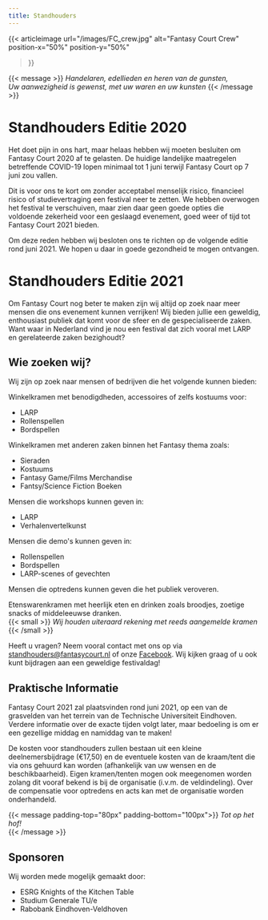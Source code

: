 ```yaml
---
title: Standhouders
---
```


{{< articleimage
    url="/images/FC_crew.jpg"
    alt="Fantasy Court Crew"
    position-x="50%"
    position-y="50%"
>}}

{{< message >}}
  _Handelaren, edellieden en heren van de gunsten,_ \
  _Uw aanwezigheid is gewenst, met uw waren en uw kunsten_
{{< /message >}}
            
# Standhouders Editie 2020
Het doet pijn in ons hart, maar helaas hebben wij moeten besluiten om Fantasy Court 2020 af te gelasten. De huidige landelijke maatregelen betreffende COVID-19 lopen minimaal tot 1 juni terwijl Fantasy Court op 7 juni zou vallen. 

Dit is voor ons te kort om zonder acceptabel menselijk risico, financieel risico of studievertraging een festival neer te zetten. We hebben overwogen het festival te verschuiven, maar zien daar geen goede opties die voldoende zekerheid voor een geslaagd evenement, goed weer of tijd tot Fantasy Court 2021 bieden. 

Om deze reden hebben wij besloten ons te richten op de volgende editie rond juni 2021. We hopen u daar in goede gezondheid te mogen ontvangen.

# Standhouders Editie 2021              
Om Fantasy Court nog beter te maken zijn wij altijd op zoek naar meer mensen die ons evenement kunnen verrijken!
Wij bieden jullie een geweldig, enthousiast publiek dat komt voor de sfeer en de gespecialiseerde zaken. Want waar in Nederland vind je nou een festival dat zich vooral met LARP en gerelateerde zaken bezighoudt?

## Wie zoeken wij?
Wij zijn op zoek naar mensen of bedrijven die het volgende kunnen bieden:
            
Winkelkramen met benodigdheden, accessoires of zelfs kostuums voor:
* LARP
* Rollenspellen
* Bordspellen

Winkelkramen met anderen zaken binnen het Fantasy thema zoals:
* Sieraden
* Kostuums
* Fantasy Game/Films Merchandise
* Fantsy/Science Fiction Boeken

Mensen die workshops kunnen geven in:
* LARP
* Verhalenvertelkunst

Mensen die demo's kunnen geven in:
* Rollenspellen
* Bordspellen
* LARP-scenes of gevechten

Mensen die optredens kunnen geven die het publiek veroveren.

Etenswarenkramen met heerlijk eten en drinken zoals broodjes, zoetige snacks of middeleeuwse dranken. \
{{< small >}}
  _Wij houden uiteraard rekening met reeds aangemelde kramen_
{{< /small >}}

Heeft u vragen? Neem vooral contact met ons op via [standhouders@fantasycourt.nl](mailto:standhouders@fantasycourt.nl) of onze [Facebook](https://www.facebook.com/FantasyCourt/). Wij kijken graag of u ook kunt bijdragen aan een geweldige festivaldag!

<!---
    Binnenkort zal de inschrijving van standhouders officieel open gaan! Bent u nu al enthousiast om mee te doen? Geef je dan nu op als standhouder via [deze](https://goo.gl/forms/iPVDBuA1ef0gqhN63) Google Form.
-->

## Praktische Informatie
Fantasy Court 2021 zal plaatsvinden rond juni 2021, op een van de grasvelden van het terrein van de Technische Universiteit Eindhoven. Verdere informatie over de exacte tijden volgt later, maar bedoeling is om er een gezellige middag en namiddag van te maken!

De kosten voor standhouders zullen bestaan uit een kleine deelnemersbijdrage (€17,50) en de eventuele kosten van de kraam/tent die via ons gehuurd kan worden (afhankelijk van uw wensen en de beschikbaarheid). Eigen kramen/tenten mogen ook meegenomen worden zolang dit vooraf bekend is bij de organisatie (i.v.m. de veldindeling).
Over de compensatie voor optredens en acts kan met de organisatie worden onderhandeld.

{{< message padding-top="80px" padding-bottom="100px">}}
_Tot op het hof!_  
{{< /message >}}

## Sponsoren
Wij worden mede mogelijk gemaakt door:
* ESRG Knights of the Kitchen Table
* Studium Generale TU/e
* Rabobank Eindhoven-Veldhoven
